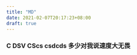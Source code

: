 ```yaml
---
title: "MD"
date: 2021-02-07T20:17:23+08:00
draft: true
---
```


### C DSV  CScs  csdcds 多少对我说速度大无畏

